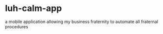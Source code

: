 # luh-calm-app
 a mobile application allowing my business fraternity to automate all fraternal procedures

